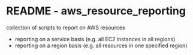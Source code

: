 # README - aws_resource_reporting
collection of scripts to report on AWS resources </br>
* reporting on a service basis (e.g. all EC2 instances in all regions) </br>
* reporting on a region basis (e.g. all resources in one specified region)
